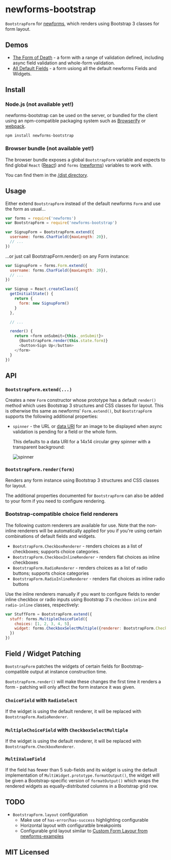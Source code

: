 # newforms-bootstrap

`BootstrapForm` for [newforms](https://guthub.com/insin/newforms), which renders
using Bootstrap 3 classes for form layout.

## Demos

* [The Form of Death](http://insin.github.io/newforms-bootstrap/index.html) - a
  form with a range of validation defined, including async field validation and
  whole-form validation.
* [All Default Fields](http://insin.github.io/newforms-bootstrap/allfields.html) -
  a form usiong all the default newforms Fields and Widgets.

## Install

### Node.js (not available yet!)

newforms-bootstrap can be used on the server, or bundled for the client using an
npm-compatible packaging system such as [Browserify](http://browserify.org/) or
[webpack](http://webpack.github.io/).

```
npm install newforms-bootstrap
```

### Browser bundle (not available yet!)

The browser bundle exposes a global `BootstrapForm` variable and expects to
find global `React` ([React](http://facebook.github.io/react/)) and `forms`
([newforms](https://guthub.com/insin/newforms)) variables to work with.

You can find them in the [/dist directory](https://github.com/insin/newforms-bootstrap/tree/master/dist).

## Usage

Either extend `BootstrapForm` instead of the default newforms `Form` and use the
form as usual...

```javascript
var forms = require('newforms')
var BootstrapForm = require('newforms-bootstrap')

var SignupForm = BootstrapForm.extend({
  username: forms.CharField({maxLength: 20}),
  // ...
})
```

...or just call BootstrapForm.render() on any Form instance:

```javascript
var SignupForm = forms.Form.extend({
  username: forms.CharField({maxLength: 20}),
  // ...
})

var Signup = React.createClass({
  getInitialState() {
    return {
      form: new SignupForm()
    }
  },

  // ...

  render() {
    return <form onSubmit={this._onSubmit}>
      {BootstrapForm.render(this.state.form)}
      <button>Sign Up</button>
    </form>
  }
})
```

## API

### `BootstrapForm.extend(...)`

Creates a new `Form` constructor whose prototype has a default `render()` method
which uses Bootstrap 3 structures and CSS classes for layout. This is otherwise
ths same as newforms' `Form.extend()`, but `BootstrapForm` supports the following
additional properties:

* `spinner` - the URL or [data URI](http://en.wikipedia.org/wiki/Data_URI_scheme)
  for an image to be displayed when async validation is pending for a field or
  the whole form.

  This defaults to a data URI for a 14x14 circular grey spinner with a
  transparent background:

  ![spinner](https://github.com/insin/newforms-bootstrap/raw/master/spinner.gif "Default async validation spinner")

### `BootstrapForm.render(form)`

Renders any form instance using Bootstrap 3 structures and CSS classes for
layout.

The additional properties documented for `BootstrapForm` can also be added to
your form if you need to configure rendering.

### Bootstrap-compatible choice field renderers

The following custom renderers are available for use. Note that the non-inline
renderers will be automatically applied for you if you're using certain
combinations of default fields and widgets.

* `BootstrapForm.CheckboxRenderer` - renders choices as a list of checkboxes;
   supports choice categories.
* `BootstrapForm.CheckboxInlineRenderer` - renders flat choices as inline
   checkboxes
* `BootstrapForm.RadioRenderer` - renders choices as a list of radio buttons;
   supports choice categories
* `BootstrapForm.RadioInlineRenderer` - renders flat choices as inline radio
   buttons

Use the inline renderers manually if you want to configure fields to render
inline checkbox or radio inputs using  Bootstrap 3's `checkbox-inline` and
`radio-inline` classes, respectively:

```javascript
var StuffForm = BootstrapForm.extend({
  stuff: forms.MultipleChoiceField({
    choices: [1, 2, 3, 4, 5],
    widget: forms.CheckboxSelectMultiple({renderer: BootstrapForm.CheckboxInlineRenderer})
  })
})
```

## Field / Widget Patching

`BootstrapForm` patches the widgets of certain fields for Bootstrap-compatible
output at instance construction time.

`BootstrapForm.render()` will make these changes the first time it renders a
form - patching will only affect the form instance it was given.

### `ChoiceField` with `RadioSelect`

If the widget is using the default renderer, it will be replaced with
`BootstrapForm.RadioRenderer`.

### `MultipleChoiceField` with `CheckboxSelectMultiple`

If the widget is using the default renderer, it will be replaced with
`BootstrapForm.CheckboxRenderer`.

### `MultiValueField`

If the field has fewer than 5 sub-fields and its widget is using the default
implementation of `MultiWidget.prototype.formatOutput()`, the widget will be
given a Bootstrap-specific version of `formatOutput()` which wraps the rendered
widgets as equally-distributed columns in a Bootstrap grid row.

## TODO

* `BootstrapForm.layout` configuration
  * Make use of `has-error`/`has-success` highlighting configurable
  * Horizontal layout with configuratble breakpoints
  * Configurable grid layout similar to
    [Custom Form Layour from newforms-examples](https://github.com/insin/newforms-examples#custom-form-layout-source)

## MIT Licensed
